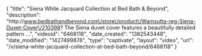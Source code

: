 {
    "title": "Siena White Jacquard Collection at Bed Bath & Beyond",
    "description": "http:\/\/www.bedbathandbeyond.com\/store\/product\/Wamsutta-reg-Siena-Duvet-Cover\/210398? The Siena duvet cover features a beautifully detailed pattern ...",
    "videoid": "6468118",
    "date_created": "1382543448",
    "date_modified": "1427499878",
    "type": "captivate",
    "layout": "video",
    "url": "\/v\/siena-white-jacquard-collection-at-bed-bath-beyond\/6468118"
}